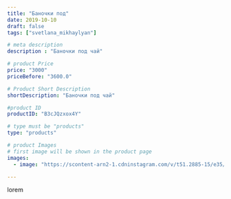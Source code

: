 ```yaml
---
title: "Баночки под"
date: 2019-10-10
draft: false
tags: ["svetlana_mikhaylyan"]

# meta description
description : "Баночки под чай"

# product Price
price: "3000"
priceBefore: "3600.0"

# Product Short Description
shortDescription: "Баночки под чай"

#product ID
productID: "B3cJQzxox4Y"

# type must be "products"
type: "products"

# product Images
# first image will be shown in the product page
images:
  - image: "https://scontent-arn2-1.cdninstagram.com/v/t51.2885-15/e35/70401040_2511700398913897_4926013824892844085_n.jpg?se=7&tp=1&_nc_ht=scontent-arn2-1.cdninstagram.com&_nc_cat=101&_nc_ohc=nYV5-XgFAbAAX9oeaj7&oh=43073b842d7ee084234cd428983892a9&oe=607256C7&ig_cache_key=MjE1MTYzNTQ1OTUwMDA4ODg1Ng%3D%3D.2"

---
```

lorem
